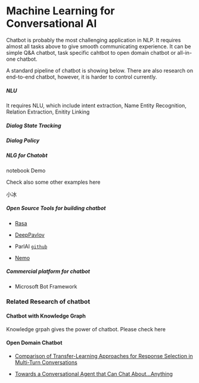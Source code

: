 # Machine Learning for Conversational AI


Chatbot is probably the most challenging application in NLP. It requires almost all tasks above to give smooth communicating experience.
It can be simple Q&A chatbot, task specific cahtbot to open domain chatbot or all-in-one chatbot. 

A standard pipeline of chatbot is showing below. There are also research on end-to-end chatbot, however, it is harder to control currently. 

##### NLU

It requires NLU, which include intent extraction, Name Entity Recognition, Relation Extraction, Enitity Linking


##### Dialog State Tracking

##### Dialog Policy

##### NLG for Chatobt

notebook  Demo

Check also some other examples here

小冰

##### Open Source Tools for building chatbot

* [Rasa](https://rasa.com/)

* [DeepPavlov](http://deeppavlov.ai/)

* ParlAI [`github`](https://github.com/facebookresearch/ParlAI)

* [Nemo]()

##### Commercial platform for chatbot

* Microsoft Bot Framework

### Related Research of chatbot

#### Chatbot with Knowledge Graph

Knowledge grpah gives the power of chatbot. Please check here 

#### Open Domain Chatbot

* [Comparison of Transfer-Learning Approaches for Response Selection in Multi-Turn Conversations](http://workshop.colips.org/dstc7/papers/17.pdf)

* [Towards a Conversational Agent that Can Chat About…Anything](https://ai.googleblog.com/2020/01/towards-conversational-agent-that-can.html)


